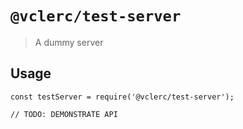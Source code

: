 # `@vclerc/test-server`

> A dummy server

## Usage

```
const testServer = require('@vclerc/test-server');

// TODO: DEMONSTRATE API
```
